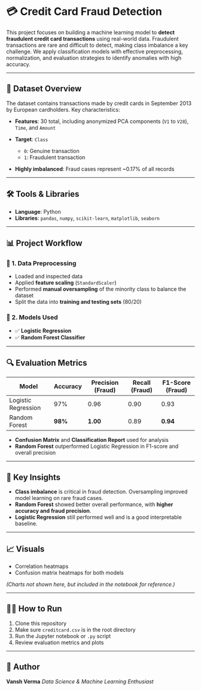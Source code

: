 # 💳 Credit Card Fraud Detection

This project focuses on building a machine learning model to **detect fraudulent credit card transactions** using real-world data. Fraudulent transactions are rare and difficult to detect, making class imbalance a key challenge. We apply classification models with effective preprocessing, normalization, and evaluation strategies to identify anomalies with high accuracy.

---

## 📂 Dataset Overview

The dataset contains transactions made by credit cards in September 2013 by European cardholders. Key characteristics:

* **Features**: 30 total, including anonymized PCA components (`V1` to `V28`), `Time`, and `Amount`
* **Target**: `Class`

  * `0`: Genuine transaction
  * `1`: Fraudulent transaction
* **Highly imbalanced**: Fraud cases represent \~0.17% of all records

---

## 🛠️ Tools & Libraries

* **Language**: Python
* **Libraries**:
  `pandas`, `numpy`, `scikit-learn`, `matplotlib`, `seaborn`

---

## 📊 Project Workflow

### 🔹 1. Data Preprocessing

* Loaded and inspected data
* Applied **feature scaling** (`StandardScaler`)
* Performed **manual oversampling** of the minority class to balance the dataset
* Split the data into **training and testing sets** (80/20)

### 🔹 2. Models Used

* ✅ **Logistic Regression**
* ✅ **Random Forest Classifier**

---

## 🔍 Evaluation Metrics

| Model               | Accuracy | Precision (Fraud) | Recall (Fraud) | F1-Score (Fraud) |
| ------------------- | -------- | ----------------- | -------------- | ---------------- |
| Logistic Regression | 97%      | 0.96              | 0.90           | 0.93             |
| Random Forest       | **98%**  | **1.00**          | 0.89           | **0.94**         |

* **Confusion Matrix** and **Classification Report** used for analysis
* **Random Forest** outperformed Logistic Regression in F1-score and overall precision

---

## 📌 Key Insights

* **Class imbalance** is critical in fraud detection. Oversampling improved model learning on rare fraud cases.
* **Random Forest** showed better overall performance, with **higher accuracy and fraud precision**.
* **Logistic Regression** still performed well and is a good interpretable baseline.

---

## 📈 Visuals

* Correlation heatmaps
* Confusion matrix heatmaps for both models

*(Charts not shown here, but included in the notebook for reference.)*

---

## 👨‍💻 How to Run

1. Clone this repository
2. Make sure `creditcard.csv` is in the root directory
3. Run the Jupyter notebook or `.py` script
4. Review evaluation metrics and plots

---

## 👤 Author

**Vansh Verma**
*Data Science & Machine Learning Enthusiast*

